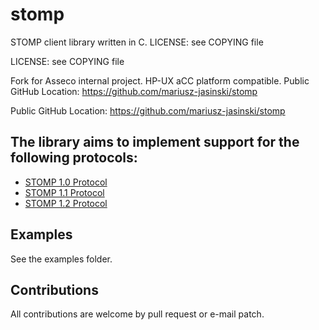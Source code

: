 # stomp

STOMP client library written in C.
LICENSE: see COPYING file

LICENSE: see COPYING file

Fork for Asseco internal project. HP-UX aCC platform compatible.
Public GitHub Location: https://github.com/mariusz-jasinski/stomp


Public GitHub Location: https://github.com/mariusz-jasinski/stomp


## The library aims to implement support for the following protocols:

* [STOMP 1.0 Protocol](http://stomp.github.com/stomp-specification-1.0.html)
* [STOMP 1.1 Protocol](http://stomp.github.com/stomp-specification-1.1.html)
* [STOMP 1.2 Protocol](http://stomp.github.com/stomp-specification-1.2.html)


## Examples

See the examples folder.

## Contributions

All contributions are welcome by pull request or e-mail patch.

